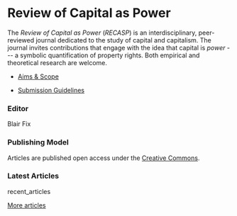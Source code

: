# Review of Capital as Power

The *Review of Capital as Power* (*RECASP*) is an interdisciplinary, peer-reviewed journal dedicated to the study of capital and capitalism. The journal invites contributions that engage with the idea that capital is *power* --- a symbolic quantification of property rights. Both empirical and theoretical research are welcome.


* [Aims & Scope](https://capitalaspower.com/recasp/aims-scope/)

* [Submission Guidelines](https://capitalaspower.com/recasp/guidelines/)



### Editor

Blair Fix


### Publishing Model

Articles are published open access under the [Creative Commons](https://creativecommons.org/).


### Latest Articles

recent_articles


[More articles](https://capitalaspower.com/recasp/articles/)
